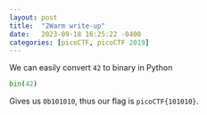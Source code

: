 ```yaml
---
layout: post
title:  "2Warm write-up"
date:   2023-09-18 16:25:22 -0400
categories: [picoCTF, picoCTF 2019]
---
```


We can easily convert `42` to binary in Python

```python
bin(42)
```

Gives us `0b101010`, thus our flag is `picoCTF{101010}`.